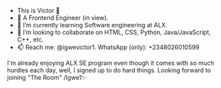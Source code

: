 -  This is Victor 👋
- 👀 A Frontend Engineer (in view).
- 🌱 I’m currently learning Software engineering at ALX.
- 💞️ I’m looking to collaborate on HTML, CSS, Python, Java/JavaScript, C++, etc.
- 📫 Reach me: @igwevictor1. WhatsApp (only): +2348026010599

I'm already enjoying ALX SE program even though it comes with so much hurdles each day, well,
I signed up to do hard things. Looking forward to joining "The Room" 
/Igwe1✨ 
